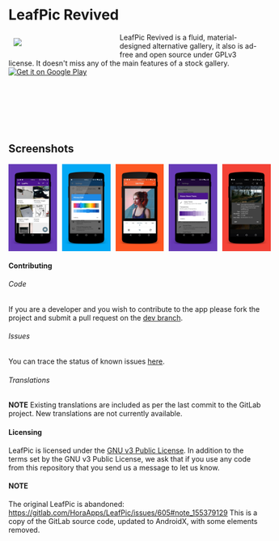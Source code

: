# LeafPic Revived
<img src="https://raw.githubusercontent.com/apcro/leafpicrevived/master/leafpicrevived/src/main/res/drawable/leaf_pic.png" align="left" width="200" hspace="10" vspace="10">
LeafPic Revived is a fluid, material-designed alternative gallery, it also is ad-free and open source under GPLv3 license. It doesn't miss any of the main features of a stock gallery.<br/>

<div style="display:flex;" >
<!--
<a href="https://f-droid.org/app/com.alienpants.leafpic">
    <img src="https://f-droid.org/badge/get-it-on.png"
         alt="Get it on F-Droid" height="80">
</a>
-->
<a href="https://play.google.com/store/apps/details?id=com.alienpants.leafpic">
    <img alt="Get it on Google Play"
        height="80"
        src="https://play.google.com/intl/en_us/badges/images/generic/en_badge_web_generic.png" />
</a>
</div>
</br></br>
</br></br>
</br></br>

## Screenshots
<div style="display:flex;" >
<img  src="screenshots/1.png" width="19%" >
<img style="margin-left:10px;" src="screenshots/2.png" width="19%" >
<img style="margin-left:10px;" src="screenshots/3.png" width="19%" >
<img style="margin-left:10px;" src="screenshots/4.png" width="19%" >
<img style="margin-left:10px;" src="screenshots/5.png" width="19%" >

</div>

#### Contributing

###### Code 
If you are a developer and you wish to contribute to the app please fork the project
and submit a pull request on the [dev branch](https://github.com/apcro/leafpicrevived/development).

###### Issues
You can trace the status of known issues [here](https://github.com/apcro/leafpicrevived/issues).

###### Translations
**NOTE** Existing translations are included as per the last commit to the GitLab project. New translations are not currently available.

#### Licensing
LeafPic is licensed under the [GNU v3 Public License](https://raw.githubusercontent.com/apcro/leafpicrevived/master/LICENSE).
In addition to the terms set by the GNU v3 Public License, we ask that if you use any code from this repository that you send us a message to let us know.

#### NOTE
The original LeafPic is abandoned: https://gitlab.com/HoraApps/LeafPic/issues/605#note_155379129
This is a copy of the GitLab source code, updated to AndroidX, with some elements removed.
